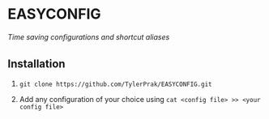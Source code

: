 # EASYCONFIG
###### Time saving configurations and shortcut aliases

## Installation

1. ``git clone https://github.com/TylerPrak/EASYCONFIG.git``

2. Add any configuration of your choice using ``cat <config file> >> <your config file>``
